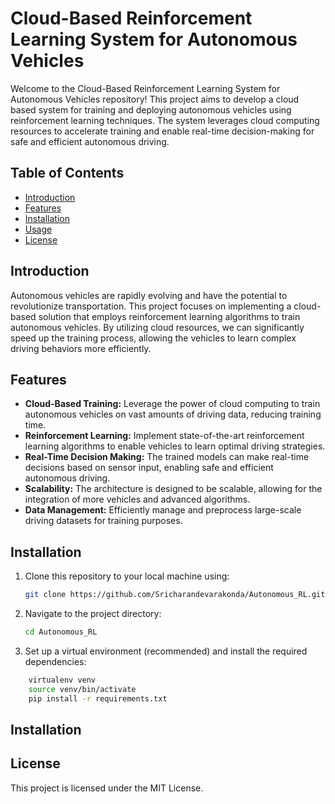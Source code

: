 # Cloud-Based Reinforcement Learning System for Autonomous Vehicles

Welcome to the Cloud-Based Reinforcement Learning System for Autonomous Vehicles repository! This project aims to develop a cloud based system for training and deploying autonomous vehicles using reinforcement learning techniques. The system leverages cloud computing resources to accelerate training and enable real-time decision-making for safe and efficient autonomous driving.

## Table of Contents

- [Introduction](#introduction)
- [Features](#features)
- [Installation](#installation)
- [Usage](#usage)
- [License](#license)

## Introduction

Autonomous vehicles are rapidly evolving and have the potential to revolutionize transportation. This project focuses on implementing a cloud-based solution that employs reinforcement learning algorithms to train autonomous vehicles. By utilizing cloud resources, we can significantly speed up the training process, allowing the vehicles to learn complex driving behaviors more efficiently.

## Features

- **Cloud-Based Training:** Leverage the power of cloud computing to train autonomous vehicles on vast amounts of driving data, reducing training time.
- **Reinforcement Learning:** Implement state-of-the-art reinforcement learning algorithms to enable vehicles to learn optimal driving strategies.
- **Real-Time Decision Making:** The trained models can make real-time decisions based on sensor input, enabling safe and efficient autonomous driving.
- **Scalability:** The architecture is designed to be scalable, allowing for the integration of more vehicles and advanced algorithms.
- **Data Management:** Efficiently manage and preprocess large-scale driving datasets for training purposes.

## Installation

1. Clone this repository to your local machine using:

   ```bash
   git clone https://github.com/Sricharandevarakonda/Autonomous_RL.git
   ```
1. Navigate to the project directory:
   ```bash
   cd Autonomous_RL
   ```
1. Set up a virtual environment (recommended) and install the required dependencies:
  ```bash
      virtualenv venv
      source venv/bin/activate
      pip install -r requirements.txt
   ```

## Installation
## License
This project is licensed under the MIT License.

